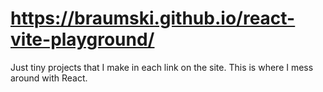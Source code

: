 #  https://braumski.github.io/react-vite-playground/
Just tiny projects that I make in each link on the site. This is where I mess around with React.
